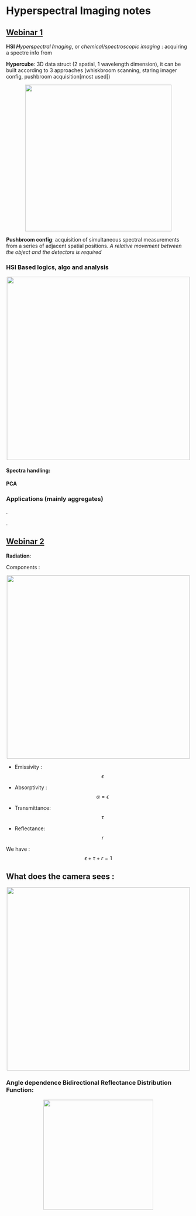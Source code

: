 # Hyperspectral Imaging notes

## [Webinar 1](https://www.youtube.com/watch?v=Z_Zub7wJTFs)

**HSI** _**H**yper**s**pectral **I**maging_, or _chemical/spectroscopic imaging_ : acquiring a spectre info from

**Hypercube**: 3D data struct (2 spatial, 1 wavelength dimension), it can be built according to 3 approaches (whiskbroom scanning, staring imager config, pushbroom acquisition[most used])

<center><img src="https://i.imgur.com/i1bC3rF.png" width=400px></img></center>

**Pushbroom config**: acquisition of simultaneous spectral measurements from a series of adjacent spatial positions. _A relative movement between the object and the detectors is required_

### HSI Based logics, algo and analysis

<center><img src="https://i.imgur.com/i4GXGv8.png" width=500px></img></center>

#### Spectra handling:

#### PCA

### Applications (mainly aggregates)

.

.

## [Webinar 2](https://www.youtube.com/watch?v=xg2oXcYAZZQ&list=PL8opRgSZuuilix1tUauHaQuIsiYIAUZkk)

**Radiation**:

Components :

<center><img src="https://i.imgur.com/AuMul5g.png" width=500px></img></center>

- Emissivity :
  $$ \epsilon $$

- Absorptivity :
  $$ \alpha = \epsilon $$

- Transmittance:
  $$ \tau $$

- Reflectance:
  $$ r $$

We have :
$$\epsilon + \tau + r = 1$$

## What does the camera sees :

<center><img src="https://i.imgur.com/CRoQmL7.png" width=500px></img></center>

### Angle dependence Bidirectional Reflectance Distribution Function:

<center><img src="https://i.imgur.com/lAagz6B.png" width=300px></img></center>
